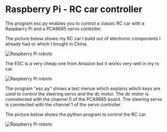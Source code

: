 # Raspberry Pi - RC car controller
The program esc.py enables you to control a classic RC car with a Raspberry Pi and a PCA9685 servo controller.

The picture below shows my RC car I build out of electronic components I already had or which I bought in China.

![Raspberry Pi robots](https://custom-build-robots.com/wp-content/uploads/2018/02/Autonom_fahrendes_Raspberry_Pi_KI_Roboter_Auto_model-300x200.jpg)

The ESC is a very cheap one from Amazon but it works very well in my rc car.

![Raspberry Pi robots](https://custom-build-robots.com/wp-content/uploads/2018/02/Autonom_fahrendes_Raspberry_Pi_KI_Roboter_Auto_ESC_1-300x200.jpg)

The program "esc.py" shows a text menue which explains which keys are used to control the steering servo and the dc motor.
The dc motor is connetected with the channel 0 of the PCA9685 board. The steering servo is conntected with the channel 1 of the servo controller.

The picture below shows the python program to control the RC car.

![Raspberry Pi robots](https://custom-build-robots.com/wp-content/uploads/2018/02/Python_RC_car_controller-300x95.jpg)
